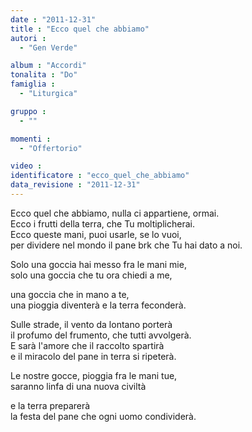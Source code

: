 ```yaml
---
date : "2011-12-31"
title : "Ecco quel che abbiamo"
autori : 
  - "Gen Verde"

album : "Accordi"
tonalita : "Do"
famiglia : 
  - "Liturgica"

gruppo : 
  - ""

momenti : 
  - "Offertorio"

video : 
identificatore : "ecco_quel_che_abbiamo"
data_revisione : "2011-12-31"
---
```

  
  
Ecco quel che abbiamo, nulla ci appartiene, ormai.  
Ecco i frutti della terra, che Tu moltiplicherai.  
Ecco queste mani, puoi usarle, se lo vuoi,   
per dividere nel mondo il pane brk che Tu hai dato a noi.   
  
  
Solo una goccia hai messo fra le mani mie,  
solo una goccia che tu ora chiedi a me,  
  
  
  
una goccia che in mano a te,  
una pioggia diventerà e la terra feconderà.  
  
  
Sulle strade, il vento da lontano porterà  
il profumo del frumento, che tutti avvolgerà.  
E sarà l'amore che il raccolto spartirà  
e il miracolo del pane in terra si ripeterà.   
  
  
Le nostre gocce, pioggia fra le mani tue,  
saranno linfa di una nuova civiltà  
  
  
  
e la terra preparerà   
la festa del pane che ogni uomo condividerà.  
  
  
  
